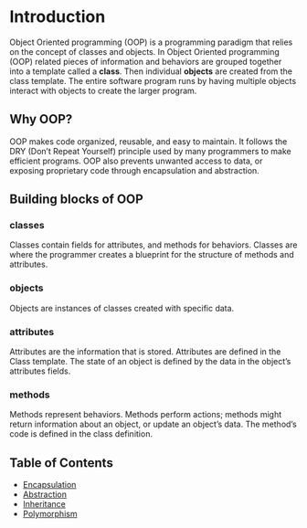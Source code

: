 # Introduction

Object Oriented programming (OOP) is a programming paradigm that relies on the concept of classes and objects. In Object Oriented programming (OOP) related pieces of information and behaviors are grouped together into a template called a **class**. Then individual **objects** are created from the class template. The entire software program runs by having multiple objects interact with objects to create the larger program.

## Why OOP?

OOP makes code organized, reusable, and easy to maintain. It follows the DRY (Don’t Repeat Yourself) principle used by many programmers to make efficient programs. OOP also prevents unwanted access to data, or exposing proprietary code through encapsulation and abstraction.

## Building blocks of OOP

### classes
Classes contain fields for attributes, and methods for behaviors. Classes are where the programmer creates a blueprint for the structure of methods and attributes.

### objects
Objects are instances of classes created with specific data.

### attributes
Attributes are the information that is stored. Attributes are defined in the Class template. The state of an object is defined by the data in the object’s attributes fields.

### methods
Methods represent behaviors. Methods perform actions; methods might return information about an object, or update an object’s data. The method’s code is defined in the class definition. 


## Table of Contents
- [Encapsulation](./encapsulation.ipynb)
- [Abstraction](./abstraction.ipynb)
- [Inheritance](./inheritance.ipynb)
- [Polymorphism](./polymorphism.ipynb)